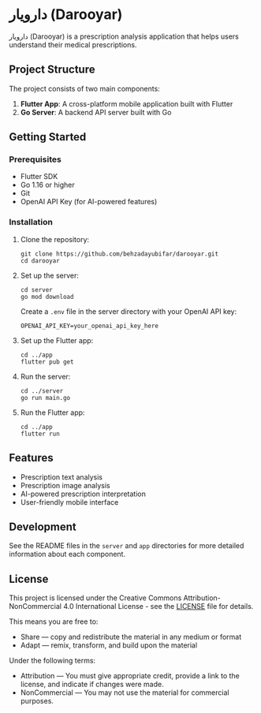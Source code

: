 # دارویار (Darooyar)

دارویار (Darooyar) is a prescription analysis application that helps users understand their medical prescriptions.

## Project Structure

The project consists of two main components:

1. **Flutter App**: A cross-platform mobile application built with Flutter
2. **Go Server**: A backend API server built with Go

## Getting Started

### Prerequisites

- Flutter SDK
- Go 1.16 or higher
- Git
- OpenAI API Key (for AI-powered features)

### Installation

1. Clone the repository:

   ```
   git clone https://github.com/behzadayubifar/darooyar.git
   cd darooyar
   ```

2. Set up the server:

   ```
   cd server
   go mod download
   ```

   Create a `.env` file in the server directory with your OpenAI API key:

   ```
   OPENAI_API_KEY=your_openai_api_key_here
   ```

3. Set up the Flutter app:

   ```
   cd ../app
   flutter pub get
   ```

4. Run the server:

   ```
   cd ../server
   go run main.go
   ```

5. Run the Flutter app:

   ```
   cd ../app
   flutter run
   ```

## Features

- Prescription text analysis
- Prescription image analysis
- AI-powered prescription interpretation
- User-friendly mobile interface

## Development

See the README files in the `server` and `app` directories for more detailed information about each component.

## License

This project is licensed under the Creative Commons Attribution-NonCommercial 4.0 International License - see the [LICENSE](LICENSE) file for details.

This means you are free to:

- Share — copy and redistribute the material in any medium or format
- Adapt — remix, transform, and build upon the material

Under the following terms:

- Attribution — You must give appropriate credit, provide a link to the license, and indicate if changes were made.
- NonCommercial — You may not use the material for commercial purposes.
